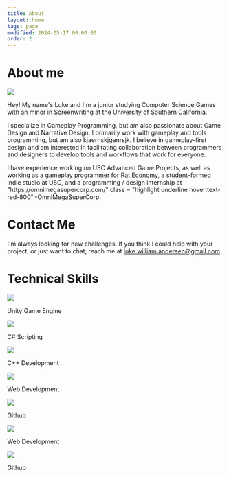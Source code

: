 ```yaml
---
title: About
layout: home
tags: page
modified: 2024-05-17 00:00:00
order: 2
---
```

<div class = "">
<h1 class="title mb-12">
About me
</h1>
<div class="md:flex gap-6">
    <div><img class="rounded-2xl border border-gray-400 border-2 mb-12" src = "/images/linkedinphoto.jpeg"></div>
    <div class = "textspace">
    <p class="">
    Hey! My name's <span class="highlight">Luke</span> and I'm a junior studying <span class="highlight">Computer Science Games</span> with an minor in  <span class="highlight">Screenwriting</span> at the <span class="highlight">University of Southern California</span>.
    </p>
    <p class="">
    I specialize in Gameplay Programming, but am also passionate about Game Design and Narrative Design. 
    I primarily work with gameplay and tools programming, but am also kjaernskjgenrsjk. I believe in gameplay-first design and am interested in facilitating collaboration between programmers and designers to develop tools and workflows that work for everyone.
    </p>
    <p class="">
    I have experience working on USC Advanced Game Projects, as well as working as a gameplay programmer for <a href = "https://rat-economy.com/" class = "highlight underline hover:text-red-800">Rat Economy</a>, a student-formed indie studio at USC, and a programming / design internship at "https://omnimegasupercorp.com/" class = "highlight underline hover:text-red-800">OmniMegaSuperCorp</a>.
    </p>
    </div>
</div>

<div class = "">
    <h1 class = "title"> Contact Me </h1>
    <p class = "text-lg"> I'm always looking for new challenges. If you think I could help with your project, or just want to chat, reach me at <a href = "mailto:luke.william.andersen@gmail.com" class = "highlight underline hover:text-red-800"> luke.william.andersen@gmail.com </a></p>
</div>

<div class = "mt-12 bg-slate-50 rounded-2xl border border-gray-400 border-2 md:pb-8 ">
    <h1 class = "title text-center"> Technical Skills </h1>
    <div class = "flex grid grid-cols-2 md:grid-cols-3 gap-8 justify-evenly mb-8 md:mb-0">
        <div class = ""><img class="h-24 mx-auto" src = "/images/unity-icon.png"> <p class="text-sm text-center mt-2"> Unity Game Engine </p> </div>
        <div class = ""><img class="h-24 mx-auto" src = "/images/c-sharp-icon.png"> <p class="text-sm text-center mt-2"> C# Scripting</p> </div>
        <div class = ""><img class="h-24 mx-auto" src = "/images/c++-icon.png"> <p class="text-sm text-center mt-2"> C++ Development</p> </div>
        <div class = "block md:hidden"><img class="h-24 mx-auto" src = "/images/11ty-icon.svg"> <p class="text-sm text-center mt-2"> Web Development</p> </div>
        <div class = "block md:hidden"><img class="h-24 mx-auto" src = "/images/github-icon.svg"> <p class="text-sm text-center mt-2"> Github</p> </div>
    </div>
    <div class = "hidden mt-8 flex md:grid grid-flow-col justify-evenly">
        <div><img class="h-24 mx-auto" src = "/images/11ty-icon.svg"> <p class="text-sm text-center mt-2"> Web Development</p> </div>
        <div><img class="h-24 mx-auto" src = "/images/github-icon.svg"> <p class="text-sm text-center mt-2"> Github</p> </div>
    </div>
</div>
</div>
</div>
